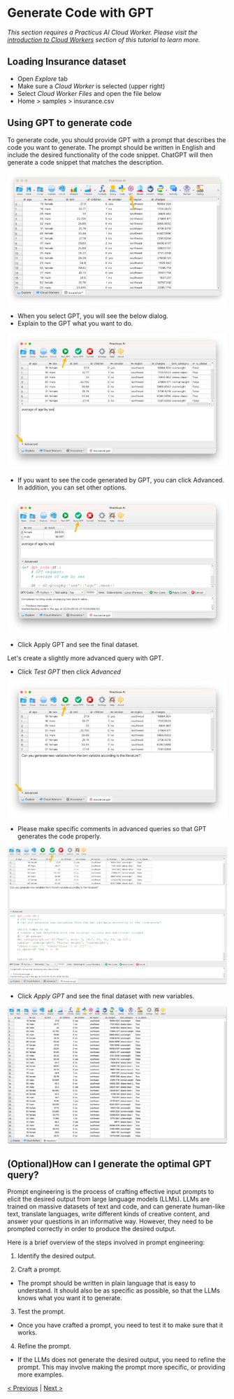 # Generate Code with GPT

_This section requires a Practicus AI Cloud Worker. Please visit the [introduction to Cloud Workers](worker-node-intro.md) section of this tutorial to learn more._

## Loading Insurance dataset

- Open _Explore_ tab 
- Make sure a _Cloud Worker_ is selected (upper right)
- Select _Cloud Worker Files_ and open the file below 
- Home > samples > insurance.csv

## Using GPT to generate code

To generate code, you should provide GPT with a prompt that describes the code you want to generate. The prompt should be written in English and include the desired functionality of the code snippet. ChatGPT will then generate a code snippet that matches the description.

![](img/gpt/gpt-1.png)

- When you select GPT, you will see the below dialog.
- Explain to the GPT what you want to do.


![](img/gpt/gpt-2.png)

- If you want to see the code generated by GPT, you can click Advanced. In addition, you can set other options.

![](img/gpt/gpt-3.png)

- Click Apply GPT and see the final dataset.

Let's create a slightly more advanced query with GPT.

- Click _Test GPT_ then click _Advanced_

![](img/gpt/gpt-4.png)

- Please make specific comments in advanced queries so that GPT generates the code properly.

![](img/gpt/gpt-5.png)

- Click _Apply GPT_ and see the final dataset with new variables.

![](img/gpt/gpt-6.png)

## (Optional)How can I generate the optimal GPT query?

Prompt engineering is the process of crafting effective input prompts to elicit the desired output from large language models (LLMs). LLMs are trained on massive datasets of text and code, and can generate human-like text, translate languages, write different kinds of creative content, and answer your questions in an informative way. However, they need to be prompted correctly in order to produce the desired output.

Here is a brief overview of the steps involved in prompt engineering:

1) Identify the desired output.

2) Craft a prompt. 

- The prompt should be written in plain language that is easy to understand. It should also be as specific as possible, so that the LLMs knows what you want it to generate.

3) Test the prompt.

-  Once you have crafted a prompt, you need to test it to make sure that it works.

4) Refine the prompt. 

- If the LLMs does not generate the desired output, you need to refine the prompt. This may involve making the prompt more specific, or providing more examples.


[< Previous](sql.md) | [Next >](next-steps.md)
